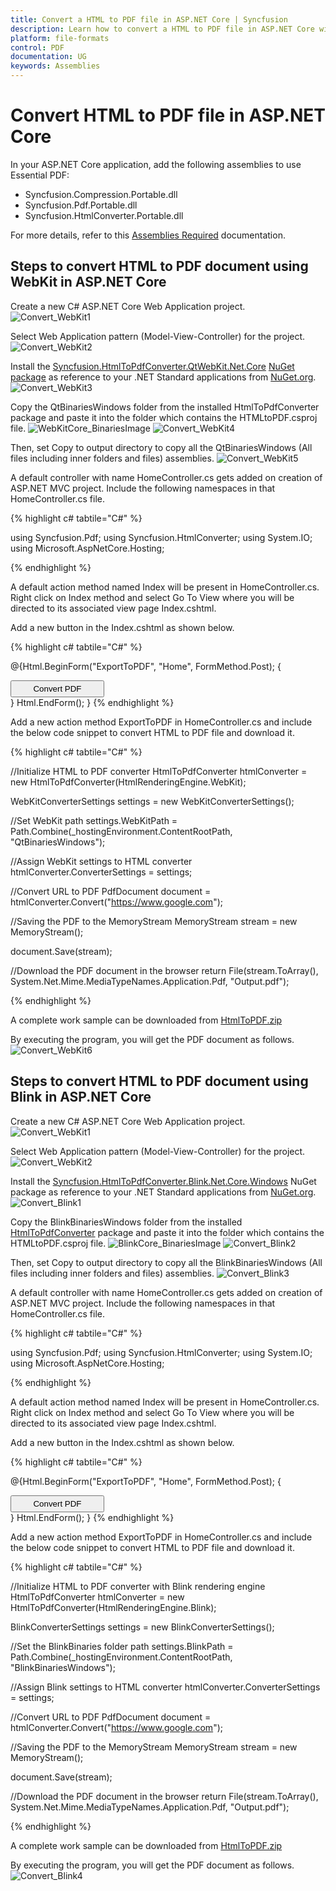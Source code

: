 ```yaml
---
title: Convert a HTML to PDF file in ASP.NET Core | Syncfusion
description: Learn how to convert a HTML to PDF file in ASP.NET Core with easy steps using Syncfusion .NET Core PDF library.
platform: file-formats
control: PDF
documentation: UG
keywords: Assemblies
---
```


# Convert HTML to PDF file in ASP.NET Core

In your ASP.NET Core application, add the following assemblies to use Essential PDF:

* Syncfusion.Compression.Portable.dll
* Syncfusion.Pdf.Portable.dll
* Syncfusion.HtmlConverter.Portable.dll

For more details, refer to this [Assemblies Required](/File-Formats/PDF/Assemblies-Required) documentation.

## Steps to convert HTML to PDF document using WebKit in ASP.NET Core

Create a new C# ASP.NET Core Web Application project.
![Convert_WebKit1](Asp.Net.Core_images/Convert_WebKit1.png)

Select Web Application pattern (Model-View-Controller) for the project.
![Convert_WebKit2](Asp.Net.Core_images/Convert_WebKit2.png)

Install the [Syncfusion.HtmlToPdfConverter.QtWebKit.Net.Core](https://www.nuget.org/packages/Syncfusion.HtmlToPdfConverter.QtWebKit.Net.Core/) [NuGet package](https://help.syncfusion.com/file-formats/nuget-packages) as reference to your .NET Standard applications from [NuGet.org](https://www.nuget.org/).
![Convert_WebKit3](Asp.Net.Core_images/Convert_WebKit3.png)

Copy the QtBinariesWindows folder from the installed HtmlToPdfConverter package and paste it into the folder which contains the HTMLtoPDF.csproj file.
![WebKitCore_BinariesImage](Convert-HTML-To-PDF/htmlconversion_images/WebKitCore_BinariesImage.png)
![Convert_WebKit4](Asp.Net.Core_images/Convert_WebKit4.png)

Then, set Copy to output directory to copy all the QtBinariesWindows (All files including inner folders and files) assemblies.
![Convert_WebKit5](Asp.Net.Core_images/Convert_WebKit5.png)

A default controller with name HomeController.cs gets added on creation of ASP.NET MVC project. Include the following namespaces in that HomeController.cs file.

{% highlight c# tabtile="C#" %}

using Syncfusion.Pdf;
using Syncfusion.HtmlConverter;
using System.IO;
using Microsoft.AspNetCore.Hosting;

{% endhighlight %}

A default action method named Index will be present in HomeController.cs. Right click on Index method and select Go To View where you will be directed to its associated view page Index.cshtml.

Add a new button in the Index.cshtml as shown below.

{% highlight c# tabtile="C#" %}

@{Html.BeginForm("ExportToPDF", "Home", FormMethod.Post);
{
<div>
    <input type="submit" value="Convert PDF" style="width:150px;height:27px" />
</div>
}
Html.EndForm();
}
{% endhighlight %}

Add a new action method ExportToPDF in HomeController.cs and include the below code snippet to convert HTML to PDF file and download it.

{% highlight c# tabtile="C#" %}

//Initialize HTML to PDF converter 
HtmlToPdfConverter htmlConverter = new HtmlToPdfConverter(HtmlRenderingEngine.WebKit);

WebKitConverterSettings settings = new WebKitConverterSettings();

//Set WebKit path
settings.WebKitPath = Path.Combine(_hostingEnvironment.ContentRootPath, "QtBinariesWindows");

//Assign WebKit settings to HTML converter
htmlConverter.ConverterSettings = settings;

//Convert URL to PDF
PdfDocument document = htmlConverter.Convert("https://www.google.com");

//Saving the PDF to the MemoryStream
MemoryStream stream = new MemoryStream();

document.Save(stream);

//Download the PDF document in the browser
return File(stream.ToArray(), System.Net.Mime.MediaTypeNames.Application.Pdf, "Output.pdf");

{% endhighlight %}

A complete work sample can be downloaded from [HtmlToPDF.zip](https://www.syncfusion.com/downloads/support/directtrac/general/ze/HtmlToPDF-1867801507)


By executing the program, you will get the PDF document as follows.
![Convert_WebKit6](Asp.Net.Core_images/Convert_WebKit6.png)

## Steps to convert HTML to PDF document using Blink in ASP.NET Core

Create a new C# ASP.NET Core Web Application project.
![Convert_WebKit1](Asp.Net.Core_images/Convert_WebKit1.png)

Select Web Application pattern (Model-View-Controller) for the project.
![Convert_WebKit2](Asp.Net.Core_images/Convert_WebKit2.png)

Install the [Syncfusion.HtmlToPdfConverter.Blink.Net.Core.Windows](https://www.nuget.org/packages/Syncfusion.HtmlToPdfConverter.Blink.Net.Core.Windows/) NuGet package as reference to your .NET Standard applications from [NuGet.org](https://www.nuget.org/).
![Convert_Blink1](Asp.Net.Core_images/Convert_Blink1.png)

Copy the BlinkBinariesWindows folder from the installed [HtmlToPdfConverter](https://www.nuget.org/packages/Syncfusion.HtmlToPdfConverter) package and paste it into the folder which contains the HTMLtoPDF.csproj file.
![BlinkCore_BinariesImage](Convert-HTML-To-PDF/htmlconversion_images/BlinkCore_BinariesImage.png)
![Convert_Blink2](Asp.Net.Core_images/Convert_Blink2.png)

Then, set Copy to output directory to copy all the BlinkBinariesWindows (All files including inner folders and files) assemblies.
![Convert_Blink3](Asp.Net.Core_images/Convert_Blink3.png)

A default controller with name HomeController.cs gets added on creation of ASP.NET MVC project. Include the following namespaces in that HomeController.cs file.

{% highlight c# tabtile="C#" %}

using Syncfusion.Pdf;
using Syncfusion.HtmlConverter;
using System.IO;
using Microsoft.AspNetCore.Hosting;

{% endhighlight %}

A default action method named Index will be present in HomeController.cs. Right click on Index method and select Go To View where you will be directed to its associated view page Index.cshtml.

Add a new button in the Index.cshtml as shown below.

{% highlight c# tabtile="C#" %}

@{Html.BeginForm("ExportToPDF", "Home", FormMethod.Post);
{
<div>
    <input type="submit" value="Convert PDF" style="width:150px;height:27px" />
</div>
}
Html.EndForm();
}
{% endhighlight %}

Add a new action method ExportToPDF in HomeController.cs and include the below code snippet to convert HTML to PDF file and download it.

{% highlight c# tabtile="C#" %}

//Initialize HTML to PDF converter with Blink rendering engine 
HtmlToPdfConverter htmlConverter = new HtmlToPdfConverter(HtmlRenderingEngine.Blink);
            
BlinkConverterSettings settings = new BlinkConverterSettings();
            
//Set the BlinkBinaries folder path 
settings.BlinkPath = Path.Combine(_hostingEnvironment.ContentRootPath, "BlinkBinariesWindows");
            
//Assign Blink settings to HTML converter
htmlConverter.ConverterSettings = settings;

//Convert URL to PDF
PdfDocument document = htmlConverter.Convert("https://www.google.com");

//Saving the PDF to the MemoryStream
MemoryStream stream = new MemoryStream();

document.Save(stream);

//Download the PDF document in the browser
return File(stream.ToArray(), System.Net.Mime.MediaTypeNames.Application.Pdf, "Output.pdf");

{% endhighlight %}

A complete work sample can be downloaded from [HtmlToPDF.zip](https://www.syncfusion.com/downloads/support/directtrac/general/ze/HtmlToPDF-956622777)


By executing the program, you will get the PDF document as follows.
![Convert_Blink4](Asp.Net.Core_images/Convert_Blink4.png)